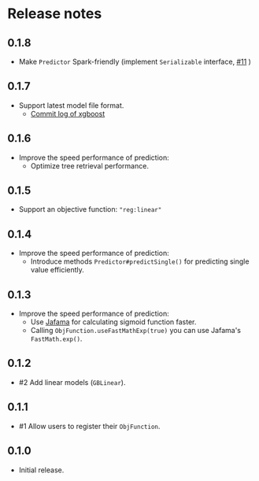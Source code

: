 # Release notes

## 0.1.8

- Make `Predictor` Spark-friendly (implement `Serializable` interface, [#11](https://github.com/komiya-atsushi/xgboost-predictor-java/issues/11) )

## 0.1.7

- Support latest model file format.
    - [Commit log of xgboost](https://github.com/dmlc/xgboost/commit/0d95e863c981548b5a7ca363310fc359a9165d85#diff-53a3a623be5ce5a351a89012c7b03a31R193)

## 0.1.6

- Improve the speed performance of prediction:
    - Optimize tree retrieval performance.

## 0.1.5

- Support an objective function: `"reg:linear"`

## 0.1.4

- Improve the speed performance of prediction:
    - Introduce methods `Predictor#predictSingle()` for predicting single value efficiently.

## 0.1.3

- Improve the speed performance of prediction:
    - Use [Jafama](https://github.com/jeffhain/jafama/) for calculating sigmoid function faster.
    - Calling `ObjFunction.useFastMathExp(true)` you can use Jafama's `FastMath.exp()`. 

## 0.1.2

- #2 Add linear models (`GBLinear`).

## 0.1.1

- #1 Allow users to register their `ObjFunction`.

## 0.1.0

- Initial release.
